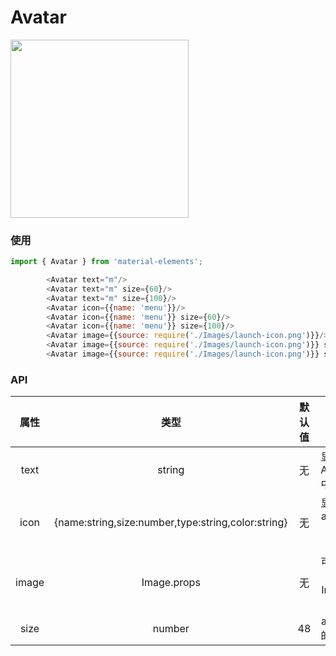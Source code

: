 # **Avatar**


<img width="285" src="../images/avatar.png"/>

### 使用

```js
import { Avatar } from 'material-elements';

        <Avatar text="m"/>
        <Avatar text="m" size={60}/>
        <Avatar text="m" size={100}/>
        <Avatar icon={{name: 'menu'}}/>
        <Avatar icon={{name: 'menu'}} size={60}/>
        <Avatar icon={{name: 'menu'}} size={100}/>
        <Avatar image={{source: require('./Images/launch-icon.png')}}/>
        <Avatar image={{source: require('./Images/launch-icon.png')}} size={60}/>
        <Avatar image={{source: require('./Images/launch-icon.png')}} size={100}/>
```

### API

|属性|类型|默认值|说明|
|:---:|:---:|:---:|:---:|
|text|string|无|显示在Avatar中文字|
|icon|{name:string,size:number,type:string,color:string}|无|显示在avatar中的icon|
|image|Image.props|无|可设置所有Image属性|
|size|number|48|avatar的尺寸|

